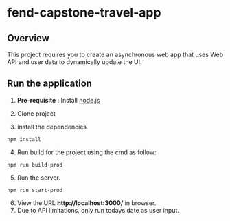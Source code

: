 # fend-capstone-travel-app


## Overview
This project requires you to create an asynchronous web app that uses Web API and user data to dynamically update the UI. 

## Run the application
1. **Pre-requisite** : 
Install [node.js](https://nodejs.org/)

2. Clone project 
3. install the dependencies
```
npm install
```
4. Run build for the project using the cmd as follow:
```
npm run build-prod
```

5. Run the server.
```
npm run start-prod
```

6. View the URL **http://localhost:3000/** in browser.
7. Due to API limitations, only run todays date as user input. 
